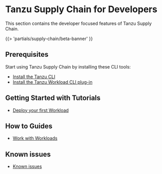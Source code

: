 # Tanzu Supply Chain for Developers

This section contains the developer focused features of Tanzu Supply Chain.

{{> 'partials/supply-chain/beta-banner' }}

## Prerequisites

Start using Tanzu Supply Chain by installing these CLI tools:

- [Install the Tanzu CLI](../../install-tanzu-cli.hbs.md#install-the-tanzu-cli)
- [Install the Tanzu Workload CLI plug-in ](./how-to/install-the-cli.hbs.md)

## Getting Started with Tutorials

- [Deploy your first Workload](./tutorials/deploy-your-first-workload.hbs.md)

## How to Guides

- [Work with Workloads](./how-to/discover-workloads.hbs.md)

## Known issues

- [Known issues](../known-issues.hbs.md)